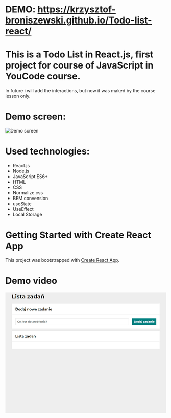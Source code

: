 # DEMO: https://krzysztof-broniszewski.github.io/Todo-list-react/

# This is a Todo List in React.js, first project for course of JavaScript in YouCode course.
In future i will add the interactions, but now it was maked by the course lesson only. 

# Demo screen:
![Demo screen](https://i.ibb.co/cv3dt6M/Demo-screen.jpg)

# Used technologies:
- React.js
- Node.js
- JavaScript ES6+
- HTML
- CSS
- Normalize.css
- BEM convension
- useState
- UseEffect
- Local Storage

# Getting Started with Create React App

This project was bootstrapped with [Create React App](https://github.com/facebook/create-react-app).

# Demo video
![Demo animation](./Demo.gif)


